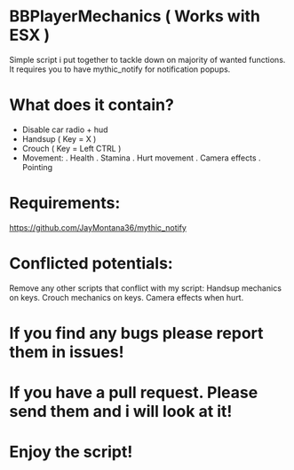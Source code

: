 # BBPlayerMechanics ( Works with ESX )
Simple script i put together to tackle down on majority of wanted functions.
It requires you to have mythic_notify for notification popups.

# What does it contain?
- Disable car radio + hud
- Handsup ( Key = X )
- Crouch ( Key = Left CTRL )
- Movement:
  . Health
  . Stamina
  . Hurt movement
  . Camera effects
  . Pointing

# Requirements:
https://github.com/JayMontana36/mythic_notify

# Conflicted potentials:
Remove any other scripts that conflict with my script:
Handsup mechanics on keys.
Crouch mechanics on keys.
Camera effects when hurt.

# If you find any bugs please report them in issues!
# If you have a pull request. Please send them and i will look at it!
# Enjoy the script!
